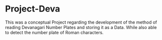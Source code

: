 # Project-Deva
This was a conceptual Project regarding the development of the method of reading Devanagari Number Plates and storing it as a Data.
While also able to detect the number plate of Roman characters.


